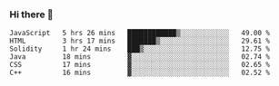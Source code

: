 ### Hi there 👋

<!--START_SECTION:waka-->

```text
JavaScript   5 hrs 26 mins   ████████████▒░░░░░░░░░░░░   49.00 %
HTML         3 hrs 17 mins   ███████▒░░░░░░░░░░░░░░░░░   29.61 %
Solidity     1 hr 24 mins    ███▒░░░░░░░░░░░░░░░░░░░░░   12.75 %
Java         18 mins         ▓░░░░░░░░░░░░░░░░░░░░░░░░   02.74 %
CSS          17 mins         ▓░░░░░░░░░░░░░░░░░░░░░░░░   02.65 %
C++          16 mins         ▓░░░░░░░░░░░░░░░░░░░░░░░░   02.52 %
```

<!--END_SECTION:waka-->
<!--
**Boombag0607/Boombag0607** is a ✨ _special_ ✨ repository because its `README.md` (this file) appears on your GitHub profile.

Here are some ideas to get you started:

- 🔭 I’m currently working on ...
- 🌱 I’m currently learning ...
- 👯 I’m looking to collaborate on ...
- 🤔 I’m looking for help with ...
- 💬 Ask me about ...
- 📫 How to reach me: ...
- 😄 Pronouns: ...
- ⚡ Fun fact: ...
-->
